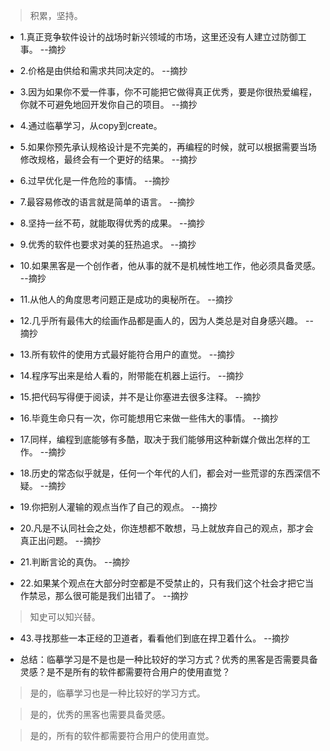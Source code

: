 >积累，坚持。

- 1.真正竞争软件设计的战场时新兴领域的市场，这里还没有人建立过防御工事。 --摘抄

- 2.价格是由供给和需求共同决定的。 --摘抄

- 3.因为如果你不爱一件事，你不可能把它做得真正优秀，要是你很热爱编程，你就不可避免地回开发你自己的项目。 --摘抄

- 4.通过临摹学习，从copy到create。

- 5.如果你预先承认规格设计是不完美的，再编程的时候，就可以根据需要当场修改规格，最终会有一个更好的结果。 --摘抄

- 6.过早优化是一件危险的事情。 --摘抄

- 7.最容易修改的语言就是简单的语言。 --摘抄

- 8.坚持一丝不苟，就能取得优秀的成果。 --摘抄

- 9.优秀的软件也要求对美的狂热追求。 --摘抄

- 10.如果黑客是一个创作者，他从事的就不是机械性地工作，他必须具备灵感。 --摘抄

- 11.从他人的角度思考问题正是成功的奥秘所在。 --摘抄

- 12.几乎所有最伟大的绘画作品都是画人的，因为人类总是对自身感兴趣。 --摘抄

- 13.所有软件的使用方式最好能符合用户的直觉。 --摘抄

- 14.程序写出来是给人看的，附带能在机器上运行。 --摘抄

- 15.把代码写得便于阅读，并不是让你塞进去很多注释。 --摘抄

- 16.毕竟生命只有一次，你可能想用它来做一些伟大的事情。 --摘抄

- 17.同样，编程到底能够有多酷，取决于我们能够用这种新媒介做出怎样的工作。 --摘抄

- 18.历史的常态似乎就是，任何一个年代的人们，都会对一些荒谬的东西深信不疑。 --摘抄

- 19.你把别人灌输的观点当作了自己的观点。 --摘抄

- 20.凡是不认同社会之处，你连想都不敢想，马上就放弃自己的观点，那才会真正出问题。 --摘抄

- 21.判断言论的真伪。 --摘抄

- 22.如果某个观点在大部分时空都是不受禁止的，只有我们这个社会才把它当作禁忌，那么很可能是我们出错了。 --摘抄

>知史可以知兴替。

- 43.寻找那些一本正经的卫道者，看看他们到底在捍卫着什么。 --摘抄

- 总结：临摹学习是不是也是一种比较好的学习方式？优秀的黑客是否需要具备灵感？是不是所有的软件都需要符合用户的使用直觉？

>是的，临摹学习也是一种比较好的学习方式。

>是的，优秀的黑客也需要具备灵感。

>是的，所有的软件都需要符合用户的使用直觉。
